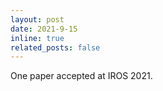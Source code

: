```yaml
---
layout: post
date: 2021-9-15
inline: true
related_posts: false
---
```

One paper accepted at IROS 2021.